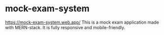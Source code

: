 # mock-exam-system
https://mock-exam-system.web.app/
This is a mock exam application made with MERN-stack. It is fully responsive and mobile-friendly.
